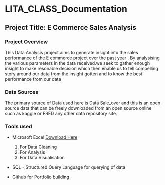 # LITA_CLASS_Documentation

## Project Title: E Commerce Sales Analysis

### Project Overview
This Data Analysis project aims to generate insight into the sales performance of the E commerce project over the past year . By analysising the various parameters in the data received.we seek to gather enough insight to make resonable decision which then enable us to tell compelling story around our data from the insight gotten and to know the best performance from our data 

### Data Sources

The primary source of Data used here is Data Sale_over and this is an open source data that can be freely downloaded from an open source online such as kaggle or FRED any other data repository site.

### Tools used
- Microsoft Excel [Download Here](https://www.microsoft.com)
    1. For Data Cleaning
    2. For Analysis
    3. For Data Visualisation
      
- SQL - Structured Query Language for querying of data
- Github for Portfolio building
